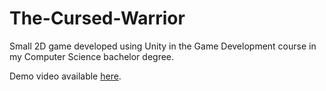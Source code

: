 # The-Cursed-Warrior
Small 2D game developed using Unity in the Game Development course in my Computer Science bachelor degree.

Demo video available [here](https://youtu.be/ovGFgJTv2BA). 
